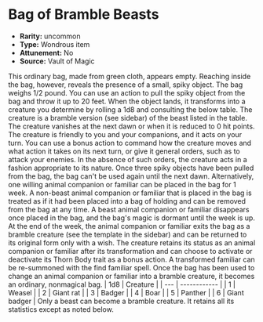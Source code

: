 
# Bag of Bramble Beasts

* **Rarity:** uncommon
* **Type:** Wondrous item
* **Attunement:** No
* **Source:** Vault of Magic


This ordinary bag, made from green cloth, appears empty. Reaching inside the bag, however, reveals the presence of a small, spiky object. The bag weighs 1/2 pound. You can use an action to pull the spiky object from the bag and throw it up to 20 feet. When the object lands, it transforms into a creature you determine by rolling a 1d8 and consulting the below table. The creature is a bramble version (see sidebar) of the beast listed in the table. The creature vanishes at the next dawn or when it is reduced to 0 hit points. The creature is friendly to you and your companions, and it acts on your turn. You can use a bonus action to command how the creature moves and what action it takes on its next turn, or give it general orders, such as to attack your enemies. In the absence of such orders, the creature acts in a fashion appropriate to its nature. Once three spiky objects have been pulled from the bag, the bag can't be used again until the next dawn. Alternatively, one willing animal companion or familiar can be placed in the bag for 1 week. A non-beast animal companion or familiar that is placed in the bag is treated as if it had been placed into a bag of holding and can be removed from the bag at any time. A beast animal companion or familiar disappears once placed in the bag, and the bag's magic is dormant until the week is up. At the end of the week, the animal companion or familiar exits the bag as a bramble creature (see the template in the sidebar) and can be returned to its original form only with a wish. The creature retains its status as an animal companion or familiar after its transformation and can choose to activate or deactivate its Thorn Body trait as a bonus action. A transformed familiar can be re-summoned with the find familiar spell. Once the bag has been used to change an animal companion or familiar into a bramble creature, it becomes an ordinary, nonmagical bag. | 1d8 | Creature |
| --- | ------------ |
| 1 | Weasel |
| 2 | Giant rat |
| 3 | Badger |
| 4 | Boar |
| 5 | Panther |
| 6 | Giant badger | Only a beast can become a bramble creature. It retains all its statistics except as noted below.
